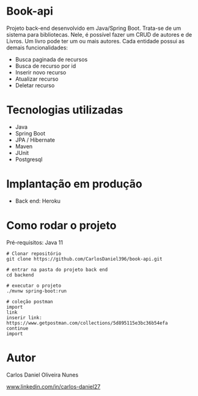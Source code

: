 # Book-api

Projeto back-end desenvolvido em Java/Spring Boot. Trata-se de um sistema para bibliotecas. Nele, é possível fazer um CRUD de autores e de Livros. Um livro
pode ter um ou mais autores. Cada entidade possui as demais funcionalidades:
* Busca paginada de recursos
* Busca de recurso por id
* Inserir novo recurso
* Atualizar recurso
* Deletar recurso

# Tecnologias utilizadas
* Java
* Spring Boot
* JPA / Hibernate
* Maven
* JUnit
* Postgresql

# Implantação em produção
* Back end: Heroku

# Como rodar o projeto

Pré-requisitos: Java 11
```
# Clonar repositório
git clone https://github.com/CarlosDaniel396/book-api.git

# entrar na pasta do projeto back end
cd backend

# executar o projeto
./mvnw spring-boot:run

# coleção postman
import
link
inserir link: https://www.getpostman.com/collections/5d895115e3bc36b54efa
continue
import 
```
# Autor
Carlos Daniel Oliveira Nunes

www.linkedin.com/in/carlos-daniel27
